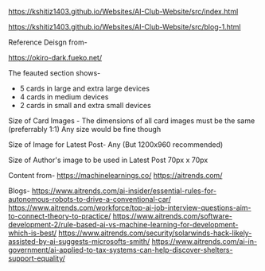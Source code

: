 https://kshitiz1403.github.io/Websites/AI-Club-Website/src/index.html

https://kshitiz1403.github.io/Websites/AI-Club-Website/src/blog-1.html

Reference Deisgn from-

https://okiro-dark.fueko.net/

The feauted section shows-
* 5 cards in large and extra large devices 
* 4 cards in medium devices
* 2 cards in small and extra small devices

Size of Card Images -
The dimensions of all card images must be the same (preferrably 1:1)
Any size would be fine though

Size of Image for Latest Post-
Any (But 1200x960 recommended)

Size of Author's image to be used in Latest Post 
70px x 70px


Content from-
https://machinelearnings.co/
https://aitrends.com/


Blogs- 
https://www.aitrends.com/ai-insider/essential-rules-for-autonomous-robots-to-drive-a-conventional-car/
https://www.aitrends.com/workforce/top-ai-job-interview-questions-aim-to-connect-theory-to-practice/
https://www.aitrends.com/software-development-2/rule-based-ai-vs-machine-learning-for-development-which-is-best/
https://www.aitrends.com/security/solarwinds-hack-likely-assisted-by-ai-suggests-microsofts-smith/
https://www.aitrends.com/ai-in-government/ai-applied-to-tax-systems-can-help-discover-shelters-support-equality/